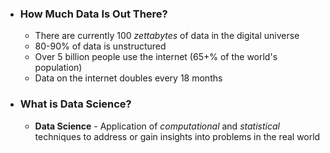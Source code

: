 
- ### How Much Data Is Out There?
	- There are currently 100 *zettabytes* of data in the digital universe
	- $80$-$90$% of data is unstructured
	- Over 5 billion people use the internet ($65+$% of the world's population)
	- Data on the internet doubles every 18 months

- ### What is Data Science?
	- **Data Science** - Application of *computational* and *statistical* techniques to address or gain insights into problems in the real world